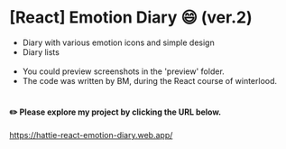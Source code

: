 # [React] Emotion Diary 😄 (ver.2)

- Diary with various emotion icons and simple design
- Diary lists
<br/><br/>
- You could preview screenshots in the 'preview' folder.
- The code was written by BM, during the React course of winterlood.
<br/><br/>

#### ✏️ Please explore my project by clicking the URL below. 
https://hattie-react-emotion-diary.web.app/
